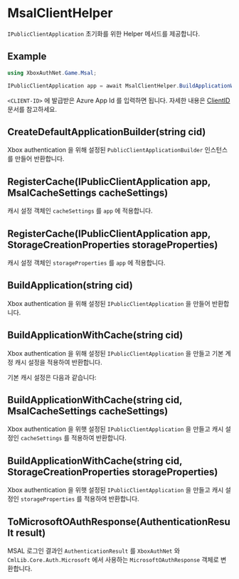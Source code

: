 # MsalClientHelper

`IPublicClientApplication` 초기화를 위한 Helper 메서드를 제공합니다.

## Example

```csharp
using XboxAuthNet.Game.Msal;

IPublicClientApplication app = await MsalClientHelper.BuildApplicationWithCache("<CLIENT-ID>");
```

`<CLIENT-ID>` 에 발급받은 Azure App Id 를 입력하면 됩니다. 자세한 내용은 [ClientID](./ClientID.md) 문서를 참고하세요. 

## CreateDefaultApplicationBuilder(string cid)

Xbox authentication 을 위해 설정된 `PublicClientApplicationBuilder` 인스턴스를 만들어 반환합니다.

## RegisterCache(IPublicClientApplication app, MsalCacheSettings cacheSettings)

캐시 설정 객체인 `cacheSettings` 를 `app` 에 적용합니다. 

## RegisterCache(IPublicClientApplication app, StorageCreationProperties storageProperties)

캐시 설정 객체인 `storageProperties` 를 `app` 에 적용합니다. 

## BuildApplication(string cid)

Xbox authentication 을 위해 설정된 `IPublicClientApplication` 을 만들어 반환합니다. 

## BuildApplicationWithCache(string cid)

Xbox authentication 을 위해 설정된 `IPublicClientApplication` 을 만들고 기본 계정 캐시 설정을 적용하여 반환합니다.

기본 캐시 설정은 다음과 같습니다: 

## BuildApplicationWithCache(string cid, MsalCacheSettings cacheSettings)

Xbox authentication 을 위햇 설정된 `IPublicClientApplication` 을 만들고 캐시 설정인 `cacheSettings` 를 적용하여 반환합니다. 

## BuildApplicationWithCache(string cid, StorageCreationProperties storageProperties)

Xbox authentication 을 위햇 설정된 `IPublicClientApplication` 을 만들고 캐시 설정인 `storageProperties` 를 적용하여 반환합니다. 

## ToMicrosoftOAuthResponse(AuthenticationResult result)

MSAL 로그인 결과인 `AuthenticationResult` 를 `XboxAuthNet` 와 `CmlLib.Core.Auth.Microsoft` 에서 사용하는 `MicrosoftOAuthResponse` 객체로 변환합니다. 
